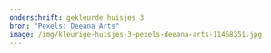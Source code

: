 ```yaml
---
onderschrift: gekleurde huisjes 3
bron: "Pexels: Deeana Arts"
image: /img/kleurige-huisjes-3-pexels-deeana-arts-11468351.jpg
---
```

